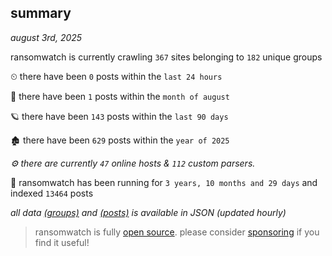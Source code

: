 
## summary
_august 3rd, 2025_

ransomwatch is currently crawling `367` sites belonging to `182` unique groups

⏲ there have been `0` posts within the `last 24 hours`

🦈 there have been `1` posts within the `month of august`

🪐 there have been `143` posts within the `last 90 days`

🏚 there have been `629` posts within the `year of 2025`

_⚙️ there are currently `47` online hosts & `112` custom parsers._

🦕 ransomwatch has been running for `3 years, 10 months and 29 days` and indexed `13464` posts

_all data  [(groups)](http://ransomwhat.telemetry.ltd/groups) and [(posts)](http://ransomwhat.telemetry.ltd/posts) is available in JSON (updated hourly)_

> ransomwatch is fully [open source](https://github.com/joshhighet/ransomwatch#ransomwatch--). please consider [sponsoring](https://github.com/sponsors/joshhighet) if you find it useful!
